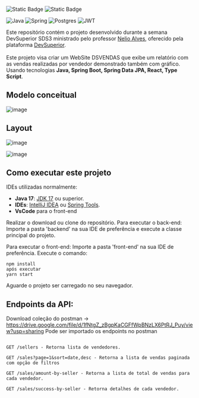 ![Static Badge](https://img.shields.io/badge/React-blue?logo=REACT)
![Static Badge](https://img.shields.io/badge/Type%20Script-black?logo=typescript)

![Java](https://img.shields.io/badge/java-%23ED8B00.svg?style=for-the-badge&logo=openjdk&logoColor=white)
![Spring](https://img.shields.io/badge/spring-%236DB33F.svg?style=for-the-badge&logo=spring&logoColor=white)
![Postgres](https://img.shields.io/badge/postgres-%23316192.svg?style=for-the-badge&logo=postgresql&logoColor=white)
![JWT](https://img.shields.io/badge/JWT-black?style=for-the-badge&logo=JSON%20web%20tokens)


Este repositório contém o projeto desenvolvido durante a semana DevSuperior SDS3 ministrado pelo
professor [Nelio Alves](https://www.udemy.com/user/nelio-alves/), oferecido pela plataforma [DevSuperior](https://devsuperior.com.br/).</br></br>
Este projeto visa criar um WebSite DSVENDAS que exibe um relatório com as vendas realizadas por vendedor demonstrado também com gráfico.
Usando tecnologias **Java, Spring Boot, Spring Data JPA, React, Type Script**.</br>

## Modelo conceitual

![image](https://github.com/Sammy192/projeto-SDS3/assets/53224915/0ed142e8-cf1a-4113-ac04-c6402c0c69f4)


## Layout

![image](https://github.com/Sammy192/projeto-SDS3/assets/53224915/92e12850-2409-405c-8881-0121e5d31e33)

![image](https://github.com/Sammy192/projeto-SDS3/assets/53224915/405615f7-4caf-4f19-9e49-b26a100d4d9a)

## Como executar este projeto

IDEs utilizadas normalmente:
- **Java 17**: [JDK 17](https://www.oracle.com/java/technologies/downloads/) ou superior.
- **IDEs**: [IntelliJ IDEA](https://www.jetbrains.com/idea/download/) ou [Spring Tools](https://spring.io/tools).
- **VsCode** para o front-end

Realizar o download ou clone do repositório.
Para executar o back-end:
Importe a pasta 'backend' na sua IDE de preferência e execute a classe principal do projeto.

Para executar o front-end:
Importe a pasta 'front-end' na sua IDE de preferência.
Execute o comando:
```
npm install
após executar
yarn start
```
Aguarde o projeto ser carregado no seu navegador.

## Endpoints da API:
Download coleção do postman -> https://drive.google.com/file/d/1fNtgZ_zBgpKaCGFfWpBNzLX6PtRJ_Puy/view?usp=sharing
Pode ser importado os endpoints no postman

```

GET /sellers - Retorna lista de vendedores.

GET /sales?page=1&sort=date,desc - Retorna a lista de vendas paginada com opção de filtros

GET /sales/amount-by-seller - Retorna a lista de total de vendas para cada vendedor.

GET /sales/success-by-seller - Retorna detalhes de cada vendedor.

```

